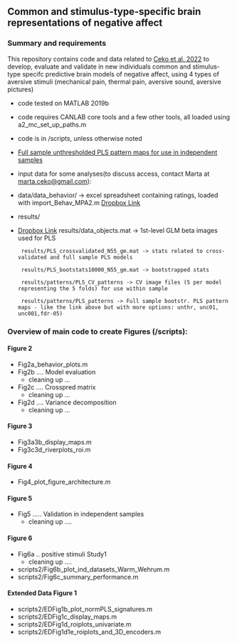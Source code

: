 ## Common and stimulus-type-specific brain representations of negative affect

### Summary and requirements 

This repository contains code and data related to [Ceko et al. 2022](https://www.nature.com/articles/s41593-022-01082-w) to develop, evaluate and validate in new individuals 
common and stimulus-type specifc predictive brain models of negative affect, using 4 types of aversive stimuli (mechanical pain, thermal pain, aversive sound, aversive pictures) 

- code tested on MATLAB 2019b
- code requires CANLAB core tools and a few other tools, all loaded using a2_mc_set_up_paths.m

- code is in /scripts, unless otherwise noted

- [Full sample unthresholded PLS pattern maps for use in independent samples](https://github.com/canlab/Neuroimaging_Pattern_Masks/tree/master/Multivariate_signature_patterns/2021_Ceko_MPA2_multiaversive)

- input data for some analyses(to discuss access, contact Marta at marta.ceko@gmail.com):
 - data/data_behavior/ -> excel spreadsheet containing ratings, loaded with import_Behav_MPA2.m
        [Dropbox Link](https://www.dropbox.com/s/ddwxxm5tmjqbqsk/MPA2_Masterlist_Final_N55.xlsx?dl=0)
        
- results/ 
 - [Dropbox Link](https://www.dropbox.com/sh/r0k5bj4zt5f2aeb/AAD3gZ0uQExQqU4037OWaYC3a?dl=0)
        results/data_objects.mat -> 1st-level GLM beta images used for PLS 
        
        results/PLS_crossvalidated_N55_gm.mat -> stats related to cross-validated and full sample PLS models
        
        results/PLS_bootstats10000_N55_gm.mat -> bootstrapped stats 
        
        results/patterns/PLS_CV_patterns -> CV image files (5 per model representing the 5 folds) for use within sample
        
        results/patterns/PLS_patterns -> Full sample bootstr. PLS pattern maps - like the link above but with more options: unthr, unc01, unc001,fdr-05)

### Overview of main code to create Figures (/scripts): 

#### Figure 2

- Fig2a_behavior_plots.m
- Fig2b .... Model evaluation
  - cleaning up ...
- Fig2c .... Crosspred matrix
  - cleaning up ...
- Fig2d .... Variance decomposition
  - cleaning up ...

#### Figure 3

- Fig3a3b_display_maps.m
- Fig3c3d_riverplots_roi.m

#### Figure 4

- Fig4_plot_figure_architecture.m

#### Figure 5 

- Fig5 ..... Validation in independent samples
  - cleaning up ....

#### Figure 6

- Fig6a .. positive stimuli Study1
  - cleaning up ....
- scripts2/Fig6b_plot_ind_datasets_Warm_Wehrum.m
- scripts2/Fig6c_summary_performance.m

#### Extended Data Figure 1  
- scripts2/EDFig1b_plot_normPLS_signatures.m
- scripts2/EDFig1c_display_maps.m
- scripts2/EDFig1d_roiplots_univariate.m
- scripts2/EDFig1d1e_roiplots_and_3D_encoders.m







